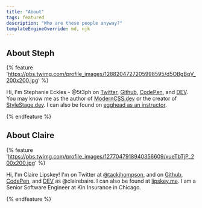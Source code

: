 ```yaml
---
title: "About"
tags: featured
description: "Who are these people anyway?"
templateEngineOverride: md, njk
---
```


## About Steph

{% feature 'https://pbs.twimg.com/profile_images/1288204727205998595/d5OBgBqV_200x200.jpg' %}

Hi, I'm Stephanie Eckles - @5t3ph on [Twitter](https://twitter.com/5t3ph), [Github](https://github.com/5t3ph), [CodePen](https://codepen.com/5t3ph), and [DEV](https://dev.to/5t3ph). You may know me as the author of [ModernCSS.dev](https://moderncss.dev) or the creator of [StyleStage.dev](https://stylestage.dev). I can also be found on [egghead as an instructor](https://egghead.io/instructors/stephanie-eckles?af=2s65ms).

{% endfeature %}

## About Claire

{% feature 'https://pbs.twimg.com/profile_images/1277047918940356609/xueTbTjP_200x200.jpg' %}

Hi, I'm Claire Lipskey! I'm on Twitter at [@tackjhompson](https://twitter.com/tackjhompson), and on [Github](https://github.com/clairebaire), [CodePen](https://codepen.io/clairebaire), and [DEV](https://dev.to/clairebaire) as @clairebaire. I can also be found at [lipskey.me](https://lipskey.me). I am a Senior Software Engineer at Kin Insurance in Chicago.

{% endfeature %}

